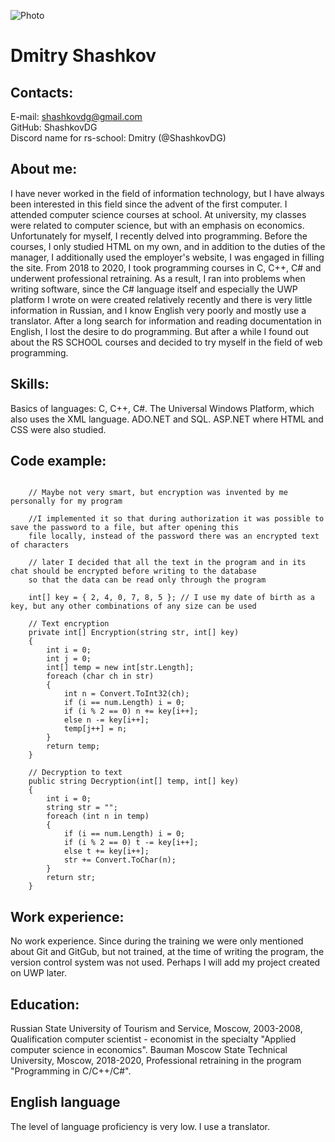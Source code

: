 ![Photo](https://avatars.githubusercontent.com/u/65305046?s=400&u=5bf7a3f329dd20510fe34de50761a31ff8b58559&v=4)

# Dmitry Shashkov

## Contacts:
E-mail: shashkovdg@gmail.com\
GitHub: ShashkovDG\
Discord name for rs-school: Dmitry (@ShashkovDG)

## About me:
I have never worked in the field of information technology, but I have always been interested in this field since the advent of the first computer. I attended computer science courses at school. At university, my classes were related to computer science, but with an emphasis on economics. Unfortunately for myself, I recently delved into programming. Before the courses, I only studied HTML on my own, and in addition to the duties of the manager, I additionally used the employer's website, I was engaged in filling the site. From 2018 to 2020, I took programming courses in C, C++, C# and underwent professional retraining. As a result, I ran into problems when writing software, since the C# language itself and especially the UWP platform I wrote on were created relatively recently and there is very little information in Russian, and I know English very poorly and mostly use a translator. After a long search for information and reading documentation in English, I lost the desire to do programming. But after a while I found out about the RS SCHOOL courses and decided to try myself in the field of web programming.

## Skills:
Basics of languages: C, C++, C#. The Universal Windows Platform, which also uses the XML language. ADO.NET and SQL. ASP.NET where HTML and CSS were also studied.

## Code example:
```

    // Maybe not very smart, but encryption was invented by me personally for my program

    //I implemented it so that during authorization it was possible to save the password to a file, but after opening this 
    file locally, instead of the password there was an encrypted text of characters

    // later I decided that all the text in the program and in its chat should be encrypted before writing to the database
    so that the data can be read only through the program

    int[] key = { 2, 4, 0, 7, 8, 5 }; // I use my date of birth as a key, but any other combinations of any size can be used

    // Text encryption
    private int[] Encryption(string str, int[] key)
    {
        int i = 0;
        int j = 0;
        int[] temp = new int[str.Length];
        foreach (char ch in str)
        {
            int n = Convert.ToInt32(ch);
            if (i == num.Length) i = 0;
            if (i % 2 == 0) n += key[i++];
            else n -= key[i++];
            temp[j++] = n;
        }
        return temp;
    }

    // Decryption to text
    public string Decryption(int[] temp, int[] key)
    {
        int i = 0;
        string str = "";
        foreach (int n in temp)
        {
            if (i == num.Length) i = 0;
            if (i % 2 == 0) t -= key[i++];
            else t += key[i++];
            str += Convert.ToChar(n);
        }
        return str;
    }

```

## Work experience:
No work experience. Since during the training we were only mentioned about Git and GitGub, but not trained, at the time of writing the program, the version control system was not used. Perhaps I will add my project created on UWP later.

## Education:
Russian State University of Tourism and Service, Moscow, 2003-2008, Qualification computer scientist - economist in the specialty "Applied computer science in economics". Bauman Moscow State Technical University, Moscow, 2018-2020, Professional retraining in the program "Programming in C/C++/C#".

## English language
The level of language proficiency is very low. I use a translator.
